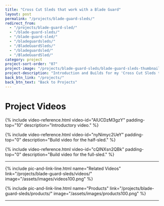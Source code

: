 ```yaml
---
title: "Cross Cut Sleds that work with a Blade Guard"
layout: post
permalink: "/projects/blade-guard-sleds/"
redirect_from:
  - "/projects/blade-guard-sled/"
  - "/blade-guard-sleds/"
  - "/blade-guard-sled/"
  - "/bladeguardsleds/"
  - "/BladeGuardSleds/"
  - "/bladeguardsled/"
  - "/BladeGuardSled/"
category: project
project-sort-order: "07"
project-image: "/projects/blade-guard-sleds/blade-guard-sleds-thumbnail-320.jpg"
project-description: "Introduction and Builds for my 'Cross Cut Sleds that work with a Blade Guard'"
back_btn_link: "/projects/"
back_btn_text: "Back to Projects"
---
```

# Project Videos

{% include video-reference.html video-id="AlUCDzM3gzY"
   padding-top="10"
   description="Introductory video." %}

{% include video-reference.html video-id="nyNimyc2UeY"
   padding-top="0"
   description="Build video for the half-sled." %}

{% include video-reference.html video-id="cQINXsn2QBk"
  padding-top="0"
  description="Build video for the full-sled." %}

<p style="clear: left"></p>

<hr class="hr-thick">

<p></p>

{% include pic-and-link-line.html
  name="Related Videos"
  link="/projects/blade-guard-sleds/videos/"
  image="/assets/images/videos100.png" %}

{% include pic-and-link-line.html
  name="Products"
  link="/projects/blade-guard-sleds/products/"
  image="/assets/images/products100.png" %}

<hr class="hr-thick">

<p></p>
